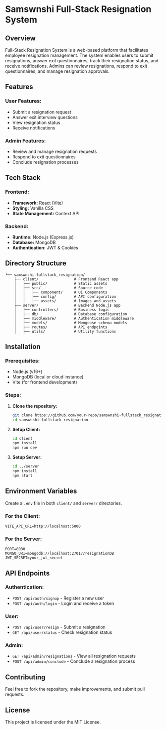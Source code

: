 # Samswnshi Full-Stack Resignation System

## Overview
Full-Stack Resignation System is a web-based platform that facilitates employee resignation management. The system enables users to submit resignations, answer exit questionnaires, track their resignation status, and receive notifications. Admins can review resignations, respond to exit questionnaires, and manage resignation approvals.

## Features
### User Features:
- Submit a resignation request
- Answer exit interview questions
- View resignation status
- Receive notifications

### Admin Features:
- Review and manage resignation requests
- Respond to exit questionnaires
- Conclude resignation processes

## Tech Stack
### Frontend:
- **Framework:** React (Vite)
- **Styling:** Vanilla CSS
- **State Management:** Context API

### Backend:
- **Runtime:** Node.js (Express.js)
- **Database:** MongoDB
- **Authentication:** JWT & Cookies

## Directory Structure
```
└── samswnshi-fullstack_resignation/
    ├── client/                # Frontend React app
    │   ├── public/            # Static assets
    │   ├── src/               # Source code
    │   │   ├── component/     # UI Components
    │   │   ├── config/        # API configuration
    │   │   ├── assets/        # Images and assets
    ├── server/                # Backend Node.js app
    │   ├── controllers/       # Business logic
    │   ├── db/                # Database configuration
    │   ├── middleware/        # Authentication middleware
    │   ├── models/            # Mongoose schema models
    │   ├── routes/            # API endpoints
    │   ├── utils/             # Utility functions
```

## Installation
### Prerequisites:
- Node.js (v16+)
- MongoDB (local or cloud instance)
- Vite (for frontend development)

### Steps:
1. **Clone the repository:**
   ```sh
   git clone https://github.com/your-repo/samswnshi-fullstack_resignation.git
   cd samswnshi-fullstack_resignation
   ```

2. **Setup Client:**
   ```sh
   cd client
   npm install
   npm run dev
   ```

3. **Setup Server:**
   ```sh
   cd ../server
   npm install
   npm start
   ```

## Environment Variables
Create a `.env` file in both `client/` and `server/` directories.
### For the Client:
```
VITE_API_URL=http://localhost:5000
```

### For the Server:
```
PORT=8080
MONGO_URI=mongodb://localhost:27017/resignationDB
JWT_SECRET=your_jwt_secret
```

## API Endpoints
### Authentication:
- `POST /api/auth/signup` - Register a new user
- `POST /api/auth/login` - Login and receive a token

### User:
- `POST /api/user/resign` - Submit a resignation
- `GET /api/user/status` - Check resignation status

### Admin:
- `GET /api/admin/resignations` - View all resignation requests
- `POST /api/admin/conclude` - Conclude a resignation process

## Contributing
Feel free to fork the repository, make improvements, and submit pull requests.

## License
This project is licensed under the MIT License.

